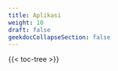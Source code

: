 ```yaml
---
title: Aplikasi
weight: 10
draft: false
geekdocCollapseSection: false
---
```

<!-- spellchecker-disable -->

{{< toc-tree >}}

<!-- spellchecker-enable -->
